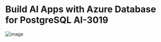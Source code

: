 # Build AI Apps with Azure Database for PostgreSQL AI-3019

![image](https://github.com/user-attachments/assets/1593a18d-7029-4ccf-add9-3109ef457860)

